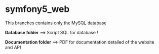 # symfony5_web
This branches contains only the MySQL database 

**Database folder** ==> Script SQL for database !

**Documentation folder** ==> PDF for documentation detailed of the website and API
